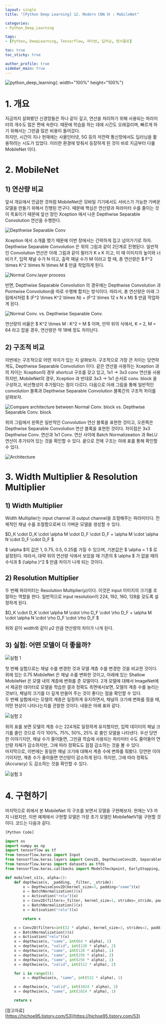 ```yaml
---
layout: single
title: "[Python Deep Learning] 12. Modern CNN Ⅳ : MobileNet"

categories:
- Python_Deep_Learning

tags:
- [Python, DeepLearning, Tensorflow, 파이썬, 딥러닝, 텐서플로]

toc: true
toc_sticky: true

author_profile: true
sidebar_main: true
---
```


![python_deep_learning](/assets/images/blog_template/tensorflow.jpg){: width="100%" height="100%"}

# 1. 개요
지금까지 살펴봤던 신경망들은 하나 같이 깊고, 연산을 처리하기 위해 사용되는 파라미터의 개수도 많은 편에 속한다. 때문에 학습을 하는 데에 시간도 오래걸리며, 빠르게 하기 위해서는 그만큼 많은 비용이 들어갔다.<br>
하지만, 시간이 지나 현재에는 사물인터넷, 5G 등의 저전력 통신망에서도 딥러닝을 활용하려는 시도가 있었다. 이러한 환경에 맞춰서 등장하게 된 것이 바로 지금부터 다룰 MobileNet 이다.<br>

# 2. MobileNet
## 1) 연산량 비교
앞서 개요에서 언급한 것처럼 MobileNet은 모바일 기기에서도 서비스가 가능한 가벼운 모델을 만들기 위해서 진행된 연구다. 때문에 핵심은 연산량과 파라미터 수를 줄이는 것이 목표이기 때문에 앞선 장인 Xception 에서 나온 Depthwise Separable Convolution 연산을 수행한다.<br>

![Depthwise Separable Conv](/images/2021-10-20-python_deep_learning-chapter12-modern_cnn_4/1_depthwise_separable_conv.jpg)

Xception 에서 소개를 했기 때문에 이번 장에서는 간략하게 집고 넘어가기로 하자. Depthwise Separable Convolution 은 위의 그림과 같이 2단계로 진행된다. 일반적인 Convolution 연산은 아래 그림과 같이 필터가 K x K 이고, 이 때 이미지의 높이와 너비가 F, 입력 채널 수가 N 이고, 출력 채널 수가 M 이라고 할 때, 총 연산량은 $ F^2 \times K^2 \times N \times M $ 만큼 작업하게 된다.<br>

![Normal Conv.layer process](/images/2021-10-20-python_deep_learning-chapter12-modern_cnn_4/2_normal_conv.jpg)

반면, Depthwise Separable Convolution 의 경우에는 Depthwise Convolution 과 Pointwise Convolution을 따로 수행해 합치는 방식이다. 따라서, 총 연산량은 아래 그림에서처럼 $ (F^2 \times K^2 \times N) + (F^2 \times 12 x N x M) $ 만큼 작업하게 된다.<br>

![Normal Conv. vs. Depthwise Separable Conv.](/images/2021-10-20-python_deep_learning-chapter12-modern_cnn_4/3_compare_normal_vs_depthwise_separable.jpg)

연산량의 비율은 $ K^2 \times M : K^2 + M $ 이며, 만약 위의 식에서, K = 2, M = 64 라고 잡을 경우, 연산량은 약 18배 정도 차이난다.<br>

## 2) 구조적 비교
이번에는 구조적으로 어떤 차이가 있는 지 살펴보자. 구조적으로 가장 큰 차이는 당연하게도, Depthwise  Separable Convolution 이다. 같은 연산을 사용하는 Xception 과의 차이는 Xception의 경우 shortcut 구조를 갖고 있고, 1x1 → 3x3 conv 연산을 사용하지만, MobileNet의 경우, Xception 과 반대로 3x3 → 1x1 순서로 conv. block 을 구성하고, 비선형성이 추가됬다는 점이 다르다.
다음으로 아래 그림을 통해 일반적인 convolution 블록과 Depthwise Separable Convolution 블록간의 구조적 차이를 살펴보자.<br>

![Compare architecture between Normal Conv. block vs. Depthwise Separable Conv. block](/images/2021-10-20-python_deep_learning-chapter12-modern_cnn_4/4_compare_conv_blocks.jpg)

위의 그림에서 왼쪽은 일반적인 Convolution 연산 블록을 표현한 것이고, 오른쪽은 Depthwise Separable Convolution 연산 블록을 표현한 것이다. 차이점은 3x3 Depthwise Conv. 연산과 1x1 Conv. 연산 사이에 Batch Normalizeation 과 ReLU 연산이 추가되어 있는 것을 확인할 수 있다. 끝으로 전체 구조는 아래 표를 통해 확인할 수 있다.<br>

![Architecture](/images/2021-10-20-python_deep_learning-chapter12-modern_cnn_4/5_architecture.jpg)

# 3. Width Multiplier & Resolution Multiplier
## 1) Width Multiplier
Width Multiplier는 input channel 과 output channel을 조절해주는 파라미터다. 전체적인 채널 수를 조절함으로써 더 가벼운 모델을 생성할 수 있다.<br>

$D_K \cdot D_K \cdot \alpha M \cdot D_F \cdot D_F + \alpha M \cdot \alpha N \cdot D_F \cdot D_F $<br>

$ \alpha $의 값은 1, 0.75, 0.5, 0.25를 가질 수 있으며, 기본값은 $ \alpha = 1 $ 로 설정된다.
따라서, 대략 위의 연산량 식에서 보았을 때 기존의 $ \alpha $ 가 없을 때의 수식과 $ {\alpha }^2 $ 만큼 차이가 나게 되는 것이다.<br>

## 2) Resolution Multiplier
두 번째 파라미터는 Resolution Multiplier(ρ)이다. 이것은 input 이미지의 크기를 조절하는 역할을 한다. 일반적으로 input resolution이 224, 192, 160, 128을 갖도록 설정하게 된다.<br>

$D_K \cdot D_K \cdot \alpha M \cdot \rho D_F \cdot \rho D_F  + \alpha M \cdot \alpha N \cdot \rho D_F \cdot \rho D_F $<br>

위와 같이 width와 같이 ρ2 만큼 연산량의 차이가 나게 된다.<br>

## 3) 실험: 어떤 모델이 더 좋을까?

![실험 1](/images/2021-10-20-python_deep_learning-chapter12-modern_cnn_4/6_experience_1.jpg)

첫 번째 실험으로는 채널 수를 변경한 것과 모델 계층 수를 변경한 것을 비교한 것이다. 위에 있는 0.75 MobileNet 은 채널 수를 변화한 것이고, 아래에 있는 Shallow MobileNet 은 모델 내의 계층에 변화를 준 모델이다. 2개 모델에 대해서 ImageNet에서 제공한 데이터로 모델을 학습한 결과 정확도 측면에서보면, 모델의 계층 수를 늘리는 것보다, 채널의 크기를 더 깊게 만들어 주는 것이 좋다는 점을 확인할 수 있다.<br>
두 번째 실험에서는 모델의 계층은 일정하게 유지하면서, 채널의 크기에 변화를 줬을 때, 어떤 현상이 나타나는지를 관찰한 것이다. 내용은 아래 표와 같다.<br>

![실험 2](/images/2021-10-20-python_deep_learning-chapter12-modern_cnn_4/7_experience_2.jpg)

위의 표를 보면 모델의 계층 수는 224개로 일정하게 유지했지만, 입력 데이터의 채널 크기를 줄인 것으로 각각 100%, 75%, 50%, 25% 로 줄인 모델을 나타낸다. 우선 당연한 이야기지만, 채널 수가 줄어들면, 그만큼 학습에 사용되는 파라미터 수도 줄어들어 연산량 자체가 감소하지만, 그에 따라 정확도도 점점 감소하는 것을 볼 수 있다.<br>
마지막으로, 이번에는 동일한 채널 크기에 대해서 계층 수에 변화를 줘봤다. 당연한 이야기이지만, 계층 수가 줄어들면 연산량이 감소하게 된다. 하지만, 그에 따라 정확도(Accuracy) 도 감소하는 것을 확인할 수 있다.<br>

![실험 3](/images/2021-10-20-python_deep_learning-chapter12-modern_cnn_4/8_experience_3.jpg)

# 4. 구현하기
마지막으로 위에서 본 MobileNet 의 구조를 보면서 모델을 구현해보자. 현재는 V3 까지 나왔지만, 이번 예제에서 구현할 모델은 가장 초기 모델인 MobileNetV1을 구현할 것이다. 코드는 다음과 같다.<br>

```python
[Python Code]

import os
import numpy as np
import tensorflow as tf
from tensorflow.keras import Input
from tensorflow.keras.layers import Conv2D, DepthwiseConv2D, SeparableConv2D, BatchNormalization, Dense, AveragePooling2D, Activation
from tensorflow.keras import datasets as tfds
from tensorflow.keras.callbacks import ModelCheckpoint, EarlyStopping, ReduceLROnPlateau

def mobilnet_v1(x, alpha=1):
    def depthwise(x, _padding, _filter, _stride):
        x = DepthwiseConv2D(kernel_size=3, padding="same")(x)
        x = BatchNormalization()(x)
        x = Activation("relu")(x)
        x = Conv2D(filters=_filter, kernel_size=1, strides=_stride, padding="same")(x)
        x = BatchNormalization()(x)
        x = Activation("relu")(x)

        return x

    x = Conv2D(filters=int(32 * alpha), kernel_size=3, strides=2, padding="same")(x)
    x = BatchNormalization()(x)
    x = Activation("relu")(x)
    x = depthwise(x, "same", int(64 * alpha), 1)
    x = depthwise(x, "valid", int(128 * alpha), 2)
    x = depthwise(x, "same", int(128 * alpha), 1)
    x = depthwise(x, "same", int(256 * alpha), 2)
    x = depthwise(x, "same", int(256 * alpha), 1)
    x = depthwise(x, "valid", int(512 * alpha), 2)

    for i in range(5):
        x = depthwise(x, "same", int(512 * alpha), 1)

    x = depthwise(x, "valid", int(1024 * alpha), 2)
    x = depthwise(x, "same", int(1024 * alpha), 1)

    return x
```

[참고자료]<br>
[https://hichoe95.tistory.com/53](https://hichoe95.tistory.com/53)<br>
